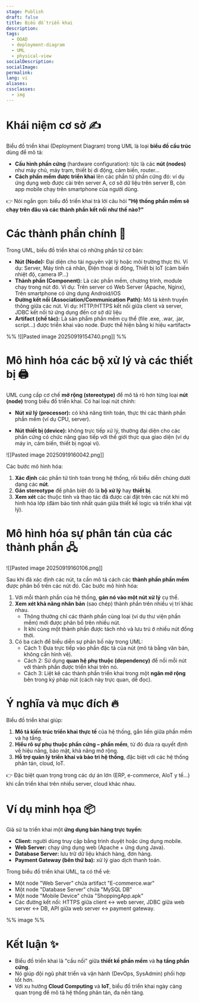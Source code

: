 ```yaml
---
stage: Publish
draft: false
title: Biểu đồ triển khai
description:
tags:
  - OOAD
  - deployment-diagram
  - UML
  - physical-view
socialDescription:
socialImage:
permalink:
lang: vi
aliases:
cssclasses:
  - img
---
```

# Khái niệm cơ sở ✍️

Biểu đồ triển khai (Deployment Diagram) trong UML là loại **biểu đồ cấu trúc** dùng để mô tả:
- **Cấu hình phần cứng** (hardware configuration): tức là các **nút (nodes)** như máy chủ, máy trạm, thiết bị di động, cảm biến, router…
- **Cách phần mềm được triển khai** lên các phần tử phần cứng đó: ví dụ ứng dụng web được cài trên server A, cơ sở dữ liệu trên server B, còn app mobile chạy trên smartphone của người dùng.

👉 Nói ngắn gọn: biểu đồ triển khai trả lời câu hỏi **"Hệ thống phần mềm sẽ chạy trên đâu và các thành phần kết nối như thế nào?"**

# Các thành phần chính 🧩

Trong UML, biểu đồ triển khai có những phần tử cơ bản:
- **Nút (Node):** Đại diện cho tài nguyên vật lý hoặc môi trường thực thi. Ví dụ: Server, Máy tính cá nhân, Điện thoại di động, Thiết bị IoT (cảm biến nhiệt độ, camera IP…)
- **Thành phần (Component):** Là các phần mềm, chương trình, module chạy trong nút đó. Ví dụ: Trên server có Web Server (Apache, Nginx), Trên smartphone có ứng dụng Android/iOS
- **Đường kết nối (Association/Communication Path):** Mô tả kênh truyền thông giữa các nút. Ví dụ: HTTP/HTTPS kết nối giữa client và server, JDBC kết nối từ ứng dụng đến cơ sở dữ liệu
- **Artifact (chế tác):** Là sản phẩm phần mềm cụ thể (file .exe, .war, .jar, script…) được triển khai vào node. Được thể hiện bằng kí hiệu «artifact»

%% ![[Pasted image 20250919154740.png]] %%

# Mô hình hóa các bộ xử lý và các thiết bị 🖨️

UML cung cấp cơ chế **mở rộng (stereotype)** để mô tả rõ hơn từng loại **nút (node)** trong biểu đồ triển khai. Có hai loại nút chính:
- **Nút xử lý (processor):** có khả năng tính toán, thực thi các thành phần phần mềm (ví dụ CPU, server).

- **Nút thiết bị (device):** không trực tiếp xử lý, thường đại diện cho các phần cứng có chức năng giao tiếp với thế giới thực qua giao diện (ví dụ máy in, cảm biến, thiết bị ngoại vi).

![[Pasted image 20250919160042.png]]

Các bước mô hình hóa:
1. **Xác định** các phần tử tính toán trong hệ thống, rồi biểu diễn chúng dưới dạng các **nút**.
2. **Gán stereotype** để phân biệt đó là **bộ xử lý** hay **thiết bị**.
3. **Xem xét** các thuộc tính và thao tác đã được cài đặt trên các nút khi mô hình hóa lớp (đảm bảo tính nhất quán giữa thiết kế logic và triển khai vật lý).

# Mô hình hóa sự phân tán của các thành phần 🖧

![[Pasted image 20250919160106.png]]

Sau khi đã xác định các nút, ta cần mô tả cách các **thành phần phần mềm** được phân bố trên các nút đó. Các bước mô hình hóa:

1. Với mỗi thành phần của hệ thống, **gán nó vào một nút xử lý** cụ thể.
2. **Xem xét khả năng nhân bản** (sao chép) thành phần trên nhiều vị trí khác nhau.
    - Thông thường chỉ các thành phần cùng loại (ví dụ thư viện phần mềm) mới được phân bố trên nhiều nút.
    - Ít khi cùng một thành phần được tách nhỏ và lưu trú ở nhiều nút đồng thời.
3. Có ba cách để biểu diễn sự phân bố này trong UML:
    - Cách 1: Đưa trực tiếp vào phần đặc tả của nút (mô tả bằng văn bản, không cần hình vẽ).
    - Cách 2: Sử dụng **quan hệ phụ thuộc (dependency)** để nối mỗi nút với thành phần được triển khai trên nó.
    - Cách 3: Liệt kê các thành phần triển khai trong một **ngăn mở rộng** bên trong ký pháp nút (cách này trực quan, dễ đọc).

# Ý nghĩa và mục đích 🔥
Biểu đồ triển khai giúp:
1. **Mô tả kiến trúc triển khai thực tế** của hệ thống, gắn liền giữa phần mềm và hạ tầng.
2. **Hiểu rõ sự phụ thuộc phần cứng – phần mềm**, từ đó đưa ra quyết định về hiệu năng, bảo mật, khả năng mở rộng.
3. **Hỗ trợ quản lý triển khai và bảo trì hệ thống**, đặc biệt với các hệ thống phân tán, cloud, IoT.

👉 Đặc biệt quan trọng trong các dự án lớn (ERP, e-commerce, AIoT y tế…) khi cần triển khai trên nhiều server, cloud khác nhau.

# Ví dụ minh họa 📦
Giả sử ta triển khai một **ứng dụng bán hàng trực tuyến**:
- **Client:** người dùng truy cập bằng trình duyệt hoặc ứng dụng mobile.
- **Web Server:** chạy ứng dụng web (Apache + ứng dụng Java).
- **Database Server:** lưu trữ dữ liệu khách hàng, đơn hàng.
- **Payment Gateway (bên thứ ba):** xử lý giao dịch thanh toán.

Trong biểu đồ triển khai UML, ta có thể vẽ:
- Một node "Web Server" chứa artifact "E-commerce.war"
- Một node "Database Server" chứa "MySQL DB"
- Một node "Mobile Device" chứa "ShoppingApp.apk"
- Các đường kết nối: HTTPS giữa client ↔ web server, JDBC giữa web server ↔ DB, API giữa web server ↔ payment gateway.

%% image %%

# Kết luận ✨

- Biểu đồ triển khai là "cầu nối" giữa **thiết kế phần mềm** và **hạ tầng phần cứng**.
- Nó giúp đội ngũ phát triển và vận hành (DevOps, SysAdmin) phối hợp tốt hơn.
- Với xu hướng **Cloud Computing** và **IoT**, biểu đồ triển khai ngày càng quan trọng để mô tả hệ thống phân tán, đa nền tảng.
